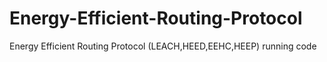 # Energy-Efficient-Routing-Protocol
Energy Efficient Routing Protocol (LEACH,HEED,EEHC,HEEP) running code
